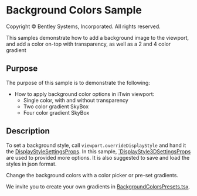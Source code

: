 # Background Colors Sample

Copyright © Bentley Systems, Incorporated. All rights reserved.

This samples demonstrate how to add a background image to the viewport, and add a color on-top with transparency, as well as a 2 and 4 color gradient

## Purpose

The purpose of this sample is to demonstrate the following:

- How to apply background color options in iTwin viewport:
  - Single color, with and without transparency
  - Two color gradient SkyBox
  - Four color gradient SkyBox

## Description

To set a background style, call `viewport.overrideDisplayStyle` and hand it the [DisplayStyleSettingsProps](https://www.itwinjs.org/reference/core-common/displaystyles/displaystylesettingsprops/). In this sample, [`DisplayStyle3DSettingsProps](https://www.itwinjs.org/reference/core-common/displaystyles/displaystyle3dsettingsprops/) are used to provided more options. It is also suggested to save and load the styles in json format.

Change the background colors with a color picker or pre-set gradients.

We invite you to create your own gradients in [BackgroundColorsPresets.tsx](./BackgroundColorsPresets.tsx).
